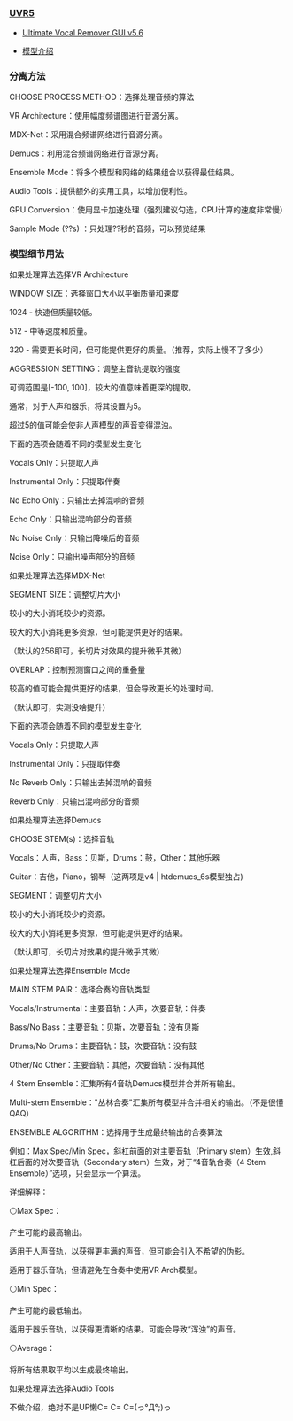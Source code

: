 ##

### [UVR5](https://ultimatevocalremover.com/)

- [Ultimate Vocal Remover GUI v5.6](https://github.com/Anjok07/ultimatevocalremovergui)


- [模型介绍](https://www.bilibili.com/opus/860174897353064448)


### 分离方法

CHOOSE PROCESS METHOD：选择处理音频的算法

 VR Architecture：使用幅度频谱图进行音源分离。

MDX-Net：采用混合频谱网络进行音源分离。

Demucs：利用混合频谱网络进行音源分离。

 Ensemble Mode：将多个模型和网络的结果组合以获得最佳结果。

 Audio Tools：提供额外的实用工具，以增加便利性。

GPU Conversion：使用显卡加速处理（强烈建议勾选，CPU计算的速度非常慢）

Sample Mode (??s) ：只处理??秒的音频，可以预览结果

### 模型细节用法
如果处理算法选择VR Architecture

WINDOW SIZE：选择窗口大小以平衡质量和速度

1024 - 快速但质量较低。

512 - 中等速度和质量。

320 - 需要更长时间，但可能提供更好的质量。（推荐，实际上慢不了多少）

AGGRESSION SETTING：调整主音轨提取的强度

可调范围是[-100, 100]，较大的值意味着更深的提取。

通常，对于人声和器乐，将其设置为5。

超过5的值可能会使非人声模型的声音变得混浊。

下面的选项会随着不同的模型发生变化

Vocals Only：只提取人声

Instrumental Only：只提取伴奏

No Echo Only：只输出去掉混响的音频

Echo Only：只输出混响部分的音频

No Noise Only：只输出降噪后的音频

Noise Only：只输出噪声部分的音频

如果处理算法选择MDX-Net

SEGMENT SIZE：调整切片大小

较小的大小消耗较少的资源。

较大的大小消耗更多资源，但可能提供更好的结果。

（默认的256即可，长切片对效果的提升微乎其微）

OVERLAP：控制预测窗口之间的重叠量

较高的值可能会提供更好的结果，但会导致更长的处理时间。

（默认即可，实测没啥提升）

下面的选项会随着不同的模型发生变化

Vocals Only：只提取人声

Instrumental Only：只提取伴奏

No Reverb Only：只输出去掉混响的音频

Reverb Only：只输出混响部分的音频

如果处理算法选择Demucs

CHOOSE STEM(s)：选择音轨

Vocals：人声，Bass：贝斯，Drums：鼓，Other：其他乐器

Guitar：吉他，Piano，钢琴（这两项是v4 | htdemucs_6s模型独占)

SEGMENT：调整切片大小

较小的大小消耗较少的资源。

较大的大小消耗更多资源，但可能提供更好的结果。

（默认即可，长切片对效果的提升微乎其微）

如果处理算法选择Ensemble Mode

MAIN STEM PAIR：选择合奏的音轨类型

 Vocals/Instrumental：主要音轨：人声，次要音轨：伴奏

Bass/No Bass：主要音轨：贝斯，次要音轨：没有贝斯

Drums/No Drums：主要音轨：鼓，次要音轨：没有鼓

Other/No Other：主要音轨：其他，次要音轨：没有其他

 4 Stem Ensemble：汇集所有4音轨Demucs模型并合并所有输出。

Multi-stem Ensemble："丛林合奏"汇集所有模型并合并相关的输出。（不是很懂QAQ）

ENSEMBLE ALGORITHM：选择用于生成最终输出的合奏算法

例如：Max Spec/Min Spec，斜杠前面的对主要音轨（Primary stem）生效,斜杠后面的对次要音轨（Secondary stem）生效，对于“4音轨合奏（4 Stem Ensemble）”选项，只会显示一个算法。

详细解释：

⚪Max Spec：

产生可能的最高输出。

适用于人声音轨，以获得更丰满的声音，但可能会引入不希望的伪影。

适用于器乐音轨，但请避免在合奏中使用VR Arch模型。

⚪Min Spec：

产生可能的最低输出。

适用于器乐音轨，以获得更清晰的结果。可能会导致“浑浊”的声音。

⚪Average：

将所有结果取平均以生成最终输出。

如果处理算法选择Audio Tools

不做介绍，绝对不是UP懒C= C= C=(っ°Д°;)っ